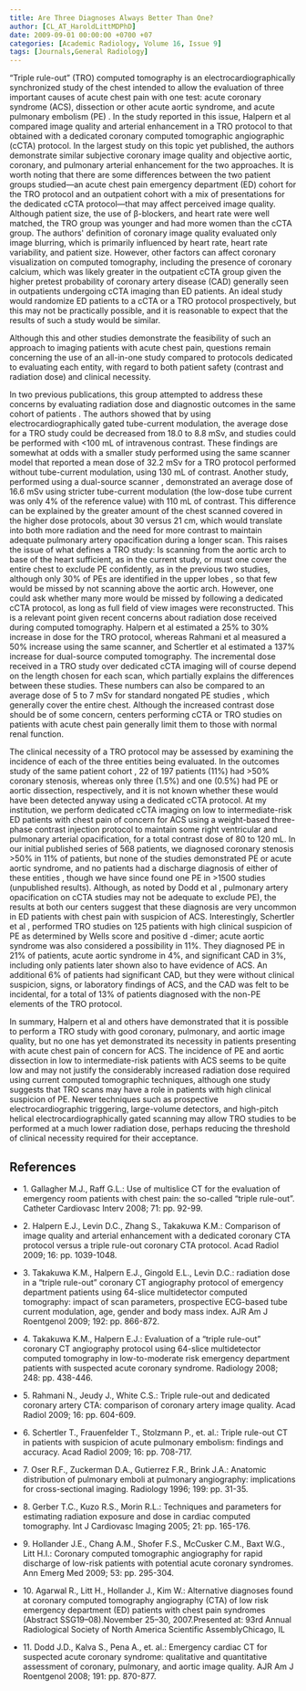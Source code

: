 ```yaml
---
title: Are Three Diagnoses Always Better Than One?
author: [CL_AT_HaroldLittMDPhD]
date: 2009-09-01 00:00:00 +0700 +07
categories: [Academic Radiology, Volume 16, Issue 9]
tags: [Journals,General Radiology]
---
```

“Triple rule-out” (TRO) computed tomography is an electrocardiographically synchronized study of the chest intended to allow the evaluation of three important causes of acute chest pain with one test: acute coronary syndrome (ACS), dissection or other acute aortic syndrome, and acute pulmonary embolism (PE) . In the study reported in this issue, Halpern et al compared image quality and arterial enhancement in a TRO protocol to that obtained with a dedicated coronary computed tomographic angiographic (cCTA) protocol. In the largest study on this topic yet published, the authors demonstrate similar subjective coronary image quality and objective aortic, coronary, and pulmonary arterial enhancement for the two approaches. It is worth noting that there are some differences between the two patient groups studied—an acute chest pain emergency department (ED) cohort for the TRO protocol and an outpatient cohort with a mix of presentations for the dedicated cCTA protocol—that may affect perceived image quality. Although patient size, the use of β-blockers, and heart rate were well matched, the TRO group was younger and had more women than the cCTA group. The authors' definition of coronary image quality evaluated only image blurring, which is primarily influenced by heart rate, heart rate variability, and patient size. However, other factors can affect coronary visualization on computed tomography, including the presence of coronary calcium, which was likely greater in the outpatient cCTA group given the higher pretest probability of coronary artery disease (CAD) generally seen in outpatients undergoing cCTA imaging than ED patients. An ideal study would randomize ED patients to a cCTA or a TRO protocol prospectively, but this may not be practically possible, and it is reasonable to expect that the results of such a study would be similar.

Although this and other studies demonstrate the feasibility of such an approach to imaging patients with acute chest pain, questions remain concerning the use of an all-in-one study compared to protocols dedicated to evaluating each entity, with regard to both patient safety (contrast and radiation dose) and clinical necessity.

In two previous publications, this group attempted to address these concerns by evaluating radiation dose and diagnostic outcomes in the same cohort of patients . The authors showed that by using electrocardiographically gated tube-current modulation, the average dose for a TRO study could be decreased from 18.0 to 8.8 mSv, and studies could be performed with <100 mL of intravenous contrast. These findings are somewhat at odds with a smaller study performed using the same scanner model that reported a mean dose of 32.2 mSv for a TRO protocol performed without tube-current modulation, using 130 mL of contrast. Another study, performed using a dual-source scanner , demonstrated an average dose of 16.6 mSv using stricter tube-current modulation (the low-dose tube current was only 4% of the reference value) with 110 mL of contrast. This difference can be explained by the greater amount of the chest scanned covered in the higher dose protocols, about 30 versus 21 cm, which would translate into both more radiation and the need for more contrast to maintain adequate pulmonary artery opacification during a longer scan. This raises the issue of what defines a TRO study: Is scanning from the aortic arch to base of the heart sufficient, as in the current study, or must one cover the entire chest to exclude PE confidently, as in the previous two studies, although only 30% of PEs are identified in the upper lobes , so that few would be missed by not scanning above the aortic arch. However, one could ask whether many more would be missed by following a dedicated cCTA protocol, as long as full field of view images were reconstructed. This is a relevant point given recent concerns about radiation dose received during computed tomography. Halpern et al estimated a 25% to 30% increase in dose for the TRO protocol, whereas Rahmani et al measured a 50% increase using the same scanner, and Schertler et al estimated a 137% increase for dual-source computed tomography. The incremental dose received in a TRO study over dedicated cCTA imaging will of course depend on the length chosen for each scan, which partially explains the differences between these studies. These numbers can also be compared to an average dose of 5 to 7 mSv for standard nongated PE studies , which generally cover the entire chest. Although the increased contrast dose should be of some concern, centers performing cCTA or TRO studies on patients with acute chest pain generally limit them to those with normal renal function.

The clinical necessity of a TRO protocol may be assessed by examining the incidence of each of the three entities being evaluated. In the outcomes study of the same patient cohort , 22 of 197 patients (11%) had >50% coronary stenosis, whereas only three (1.5%) and one (0.5%) had PE or aortic dissection, respectively, and it is not known whether these would have been detected anyway using a dedicated cCTA protocol. At my institution, we perform dedicated cCTA imaging on low to intermediate-risk ED patients with chest pain of concern for ACS using a weight-based three-phase contrast injection protocol to maintain some right ventricular and pulmonary arterial opacification, for a total contrast dose of 80 to 120 mL. In our initial published series of 568 patients, we diagnosed coronary stenosis >50% in 11% of patients, but none of the studies demonstrated PE or acute aortic syndrome, and no patients had a discharge diagnosis of either of these entities , though we have since found one PE in >1500 studies (unpublished results). Although, as noted by Dodd et al , pulmonary artery opacification on cCTA studies may not be adequate to exclude PE), the results at both our centers suggest that these diagnosis are very uncommon in ED patients with chest pain with suspicion of ACS. Interestingly, Schertler et al , performed TRO studies on 125 patients with high clinical suspicion of PE as determined by Wells score and positive  d -dimer; acute aortic syndrome was also considered a possibility in 11%. They diagnosed PE in 21% of patients, acute aortic syndrome in 4%, and significant CAD in 3%, including only patients later shown also to have evidence of ACS. An additional 6% of patients had significant CAD, but they were without clinical suspicion, signs, or laboratory findings of ACS, and the CAD was felt to be incidental, for a total of 13% of patients diagnosed with the non-PE elements of the TRO protocol.

In summary, Halpern et al and others have demonstrated that it is possible to perform a TRO study with good coronary, pulmonary, and aortic image quality, but no one has yet demonstrated its necessity in patients presenting with acute chest pain of concern for ACS. The incidence of PE and aortic dissection in low to intermediate-risk patients with ACS seems to be quite low and may not justify the considerably increased radiation dose required using current computed tomographic techniques, although one study suggests that TRO scans may have a role in patients with high clinical suspicion of PE. Newer techniques such as prospective electrocardiographic triggering, large-volume detectors, and high-pitch helical electrocardiographically gated scanning may allow TRO studies to be performed at a much lower radiation dose, perhaps reducing the threshold of clinical necessity required for their acceptance.

## References

- 1\. Gallagher M.J., Raff G.L.: Use of multislice CT for the evaluation of emergency room patients with chest pain: the so-called “triple rule-out”. Catheter Cardiovasc Interv 2008; 71: pp. 92-99.


- 2\. Halpern E.J., Levin D.C., Zhang S., Takakuwa K.M.: Comparison of image quality and arterial enhancement with a dedicated coronary CTA protocol versus a triple rule-out coronary CTA protocol. Acad Radiol 2009; 16: pp. 1039-1048.


- 3\. Takakuwa K.M., Halpern E.J., Gingold E.L., Levin D.C.: radiation dose in a “triple rule-out” coronary CT angiography protocol of emergency department patients using 64-slice multidetector computed tomography: impact of scan parameters, prospective ECG-based tube current modulation, age, gender and body mass index. AJR Am J Roentgenol 2009; 192: pp. 866-872.


- 4\. Takakuwa K.M., Halpern E.J.: Evaluation of a “triple rule-out” coronary CT angiography protocol using 64-slice multidetector computed tomography in low-to-moderate risk emergency department patients with suspected acute coronary syndrome. Radiology 2008; 248: pp. 438-446.


- 5\. Rahmani N., Jeudy J., White C.S.: Triple rule-out and dedicated coronary artery CTA: comparison of coronary artery image quality. Acad Radiol 2009; 16: pp. 604-609.


- 6\. Schertler T., Frauenfelder T., Stolzmann P., et. al.: Triple rule-out CT in patients with suspicion of acute pulmonary embolism: findings and accuracy. Acad Radiol 2009; 16: pp. 708-717.


- 7\. Oser R.F., Zuckerman D.A., Gutierrez F.R., Brink J.A.: Anatomic distribution of pulmonary emboli at pulmonary angiography: implications for cross-sectional imaging. Radiology 1996; 199: pp. 31-35.


- 8\. Gerber T.C., Kuzo R.S., Morin R.L.: Techniques and parameters for estimating radiation exposure and dose in cardiac computed tomography. Int J Cardiovasc Imaging 2005; 21: pp. 165-176.


- 9\. Hollander J.E., Chang A.M., Shofer F.S., McCusker C.M., Baxt W.G., Litt H.I.: Coronary computed tomographic angiography for rapid discharge of low-risk patients with potential acute coronary syndromes. Ann Emerg Med 2009; 53: pp. 295-304.


- 10\. Agarwal R., Litt H., Hollander J., Kim W.: Alternative diagnoses found at coronary computed tomography angiography (CTA) of low risk emergency department (ED) patients with chest pain syndromes (Abstract SSG19–08).November 25–30, 2007.Presented at: 93rd Annual Radiological Society of North America Scientific AssemblyChicago, IL


- 11\. Dodd J.D., Kalva S., Pena A., et. al.: Emergency cardiac CT for suspected acute coronary syndrome: qualitative and quantitative assessment of coronary, pulmonary, and aortic image quality. AJR Am J Roentgenol 2008; 191: pp. 870-877.